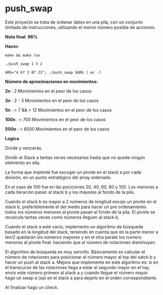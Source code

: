 # push_swap
Este proyecto se trata de ordenar datos en una pila, con un conjunto limitado de instrucciones, utilizando el menor número posible de acciones.

**Nota final:  96%** 

**Hacer:** 

`make && make run`

`./push_swap 1 3 2 `

`ARG="4 67 3 87 23"; ./push_swap $ARG | wc -l`


**Número de aproximaciones en movimientos:**

**2n** : 2 Movimientos en el peor de los casos

**3n** : 2 - 3  Movimientos en el peor de los casos

**5n** : > 7 && < 12 Movimientos en el peor de los casos

**100n** : < 700 Movimientos en el peor de los casos

**500n** : < 6500 Movimientos en el peor de los casos


**Logica**

Divide y vencerás. 

Dividir el Stack a tantas veces necesarias hasta que no quede ningún elelmento en ella.

La forma que implenté fue escoger un pivote en el stack a por cada división, en un punto estratégico del array ordenado.

En el caso de 100 fue en las pociciones 20, 40, 60, 80 y 100. Los menores a cada iteración pasan al stack b y los mayores al fondo de la pila.

Cuando el stack b es mayor a 2 números de longitud escojo un pivote en el stack b, preferiblemente el del medio para hacer un pre ordenamiento. todos los números menores al pivote pasan al fondo de la pila. El pivote se recalcula tantas veces como números lleguen al stack b.

Cuando el stack a esté vacío, implemento un algoritmo de búsqueda basado en la longitud del stack, teniendo en cuenta que en la parte menor a len/2 quedarán los números mayores y en el otra parate los numero menores al pivote final. haciendo que el número de rotaciones disminuyan. 

El algoritmo de búsqueda es muy sencillo. Básicamente es calcular el nùmero de rotaciones para posicionar el número mayor al top del satck b y hacer un push al stack a. Mejora que implemente en este algoritmo es: si en el transcurso de las rotaciones llega a estar el segundo mayor en el top, envío este número primero al stack a y cuando llegue el número mayor hago un swap a (sa) en el stack a para dejarlo en el orden correspondiente.

Al finalizar hago un check. 
